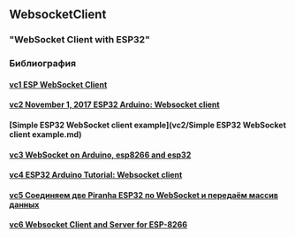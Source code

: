 ## WebsocketClient

### "WebSocket Client with ESP32"

### Библиография

#### [vc1 ESP WebSocket Client](https://docs.espressif.com/projects/esp-protocols/esp_websocket_client/docs/latest/index.html) 

#### [vc2 November 1, 2017 ESP32 Arduino: Websocket client](https://techtutorialsx.com/2017/11/01/esp32-arduino-websocket-client/)

#### [Simple ESP32 WebSocket client example](vc2/Simple ESP32 WebSocket client example.md)

#### [vc3 WebSocket on Arduino, esp8266 and esp32](https://mischianti.org/websocket-on-arduino-esp8266-and-esp32-client-1/)

#### [vc4 ESP32 Arduino Tutorial: Websocket client](https://www.dfrobot.com/blog-776.html)

#### [vc5 Соединяем две Piranha ESP32 по WebSocket и передаём массив данных](https://lesson.iarduino.ru/page/esp32-ws-array/)

#### [vc6 Websocket Client and Server for ESP-8266](https://github.com/morrissinger/ESP8266-Websocket/tree/master)

